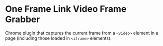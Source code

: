 # One Frame Link Video Frame Grabber

Chrome plugin that captures the current frame from a `<video>` element in a page (including those
loaded in `<iframe>` elements).